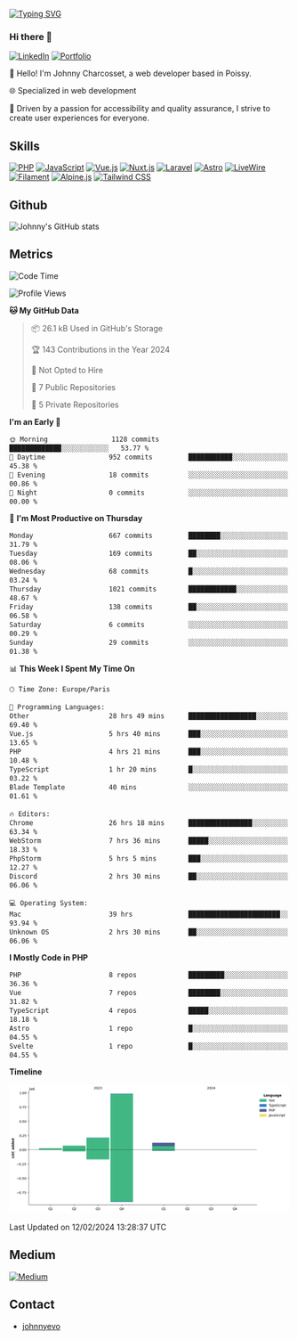 [![Typing SVG](https://readme-typing-svg.demolab.com?font=Fira+Code&pause=1000&random=false&width=435&lines=Johnny+Charcosset;Web+Developer)](https://git.io/typing-svg)

### Hi there 👋
[![LinkedIn](https://img.shields.io/badge/LinkedIn-0077B5?style=for-the-badge&logo=linkedin&logoColor=white)](https://www.linkedin.com/in/johnny-charcosset/)
[![Portfolio](https://img.shields.io/badge/Portfolio-4285F4?style=for-the-badge&logo=google-chrome&logoColor=white)](https://johnnyevo.github.io/)

👋 Hello! I'm Johnny Charcosset, a web developer based in Poissy.

🌐 Specialized in web development

🚀 Driven by a passion for accessibility and quality assurance, I strive to create user experiences for everyone.

## Skills

[![PHP](https://img.shields.io/badge/PHP-777BB4?style=for-the-badge&logo=php&logoColor=white)](https://www.php.net/)
[![JavaScript](https://img.shields.io/badge/JavaScript-F7DF1E?style=for-the-badge&logo=javascript&logoColor=black)](https://developer.mozilla.org/en-US/docs/Web/JavaScript)
[![Vue.js](https://img.shields.io/badge/Vue.js-4FC08D?style=for-the-badge&logo=vue.js&logoColor=white)](https://vuejs.org/)
[![Nuxt.js](https://img.shields.io/badge/Nuxt.js-00C58E?style=for-the-badge&logo=nuxt.js&logoColor=white)](https://nuxtjs.org/)
[![Laravel](https://img.shields.io/badge/Laravel-FF2D20?style=for-the-badge&logo=laravel&logoColor=white)](https://laravel.com/)
[![Astro](https://img.shields.io/badge/Astro-0B3E59?style=for-the-badge&logo=astro&logoColor=white)](https://astro.build/)
[![LiveWire](https://img.shields.io/badge/LiveWire-FF3E00?style=for-the-badge&logo=livewire&logoColor=white)](https://laravel-livewire.com/)
[![Filament](https://img.shields.io/badge/Filament-253E46?style=for-the-badge&logo=https://filamentphp.com/favicon/favicon-32x32.png?v=w1dBNxT7Wg&logoColor=white)](https://filamentadmin.com/)
[![Alpine.js](https://img.shields.io/badge/Alpine.js-8BC0D0?style=for-the-badge&logo=alpine.js&logoColor=black)](https://alpinejs.dev/)
[![Tailwind CSS](https://img.shields.io/badge/Tailwind_CSS-38B2AC?style=for-the-badge&logo=tailwind-css&logoColor=white)](https://tailwindcss.com/)

## Github

![Johnny's GitHub stats](https://github-readme-stats.vercel.app/api?username=JohnnyEvo&show_icons=true&theme=transparent)

## Metrics

<!--START_SECTION:waka-->
![Code Time](http://img.shields.io/badge/Code%20Time-43%20hrs%2058%20mins-blue)

![Profile Views](http://img.shields.io/badge/Profile%20Views-0-blue)

**🐱 My GitHub Data** 

> 📦 26.1 kB Used in GitHub's Storage 
 > 
> 🏆 143 Contributions in the Year 2024
 > 
> 🚫 Not Opted to Hire
 > 
> 📜 7 Public Repositories 
 > 
> 🔑 5 Private Repositories 
 > 
**I'm an Early 🐤** 

```text
🌞 Morning                1128 commits        █████████████░░░░░░░░░░░░   53.77 % 
🌆 Daytime                952 commits         ███████████░░░░░░░░░░░░░░   45.38 % 
🌃 Evening                18 commits          ░░░░░░░░░░░░░░░░░░░░░░░░░   00.86 % 
🌙 Night                  0 commits           ░░░░░░░░░░░░░░░░░░░░░░░░░   00.00 % 
```
📅 **I'm Most Productive on Thursday** 

```text
Monday                   667 commits         ████████░░░░░░░░░░░░░░░░░   31.79 % 
Tuesday                  169 commits         ██░░░░░░░░░░░░░░░░░░░░░░░   08.06 % 
Wednesday                68 commits          █░░░░░░░░░░░░░░░░░░░░░░░░   03.24 % 
Thursday                 1021 commits        ████████████░░░░░░░░░░░░░   48.67 % 
Friday                   138 commits         ██░░░░░░░░░░░░░░░░░░░░░░░   06.58 % 
Saturday                 6 commits           ░░░░░░░░░░░░░░░░░░░░░░░░░   00.29 % 
Sunday                   29 commits          ░░░░░░░░░░░░░░░░░░░░░░░░░   01.38 % 
```


📊 **This Week I Spent My Time On** 

```text
🕑︎ Time Zone: Europe/Paris

💬 Programming Languages: 
Other                    28 hrs 49 mins      █████████████████░░░░░░░░   69.40 % 
Vue.js                   5 hrs 40 mins       ███░░░░░░░░░░░░░░░░░░░░░░   13.65 % 
PHP                      4 hrs 21 mins       ███░░░░░░░░░░░░░░░░░░░░░░   10.48 % 
TypeScript               1 hr 20 mins        █░░░░░░░░░░░░░░░░░░░░░░░░   03.22 % 
Blade Template           40 mins             ░░░░░░░░░░░░░░░░░░░░░░░░░   01.61 % 

🔥 Editors: 
Chrome                   26 hrs 18 mins      ████████████████░░░░░░░░░   63.34 % 
WebStorm                 7 hrs 36 mins       █████░░░░░░░░░░░░░░░░░░░░   18.33 % 
PhpStorm                 5 hrs 5 mins        ███░░░░░░░░░░░░░░░░░░░░░░   12.27 % 
Discord                  2 hrs 30 mins       ██░░░░░░░░░░░░░░░░░░░░░░░   06.06 % 

💻 Operating System: 
Mac                      39 hrs              ███████████████████████░░   93.94 % 
Unknown OS               2 hrs 30 mins       ██░░░░░░░░░░░░░░░░░░░░░░░   06.06 % 
```

**I Mostly Code in PHP** 

```text
PHP                      8 repos             █████████░░░░░░░░░░░░░░░░   36.36 % 
Vue                      7 repos             ████████░░░░░░░░░░░░░░░░░   31.82 % 
TypeScript               4 repos             █████░░░░░░░░░░░░░░░░░░░░   18.18 % 
Astro                    1 repo              █░░░░░░░░░░░░░░░░░░░░░░░░   04.55 % 
Svelte                   1 repo              █░░░░░░░░░░░░░░░░░░░░░░░░   04.55 % 
```



**Timeline**

![Lines of Code chart](https://raw.githubusercontent.com/JohnnyEvo/JohnnyEvo/main/assets/bar_graph.png)


 Last Updated on 12/02/2024 13:28:37 UTC
<!--END_SECTION:waka-->

## Medium

[![Medium](https://github-readme-medium.vercel.app/?username=johnny.charcosset&limit=3)](https://medium.com/@@johnny.charcosset)

## Contact

- [johnnyevo](https://johnnyevo.github.io/)
